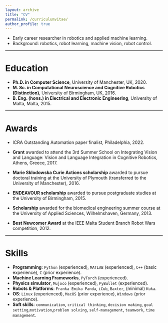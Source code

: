 ```yaml
---
layout: archive
title: "CV"
permalink: /curriculumvitae/
author_profile: true
---
```


- Early career researcher in robotics and applied machine learning.
- Background: robotics, robot learning, machine vision, robot control.

---

# Education

- **Ph.D. in Computer Science**, University of Manchester, UK, 2020.
- **M. Sc. in Computational Neuroscience and Cognitive Robotics (Distinction)**, University of Birmingham, UK, 2016.
- **B. Eng. (hons.) in Electrical and Electronic Engineering**, University of Malta, Malta, 2015.

---

# Awards

- ICRA Outstanding Automation paper finalist, Philadelphia, 2022.

- **Grant** awarded to attend the 3rd Summer School on Integrating Vision and Language: Vision and Language Integration in Cognitive Robotics, Athens, Greece, 2017.

- **Marie Sklodowska Curie Actions scholarship** awarded to pursue doctoral training at the University of Plymouth (transferred to the University of Manchester), 2016.

- **ENDEAVOUR scholarship** awarded to pursue postgraduate studies at the University of Birmingham, 2015.

- **Scholarship** awarded for the biomedical engineering summer course at the University of Applied Sciences, Wilhelmshaven, Germany, 2013.

- **Best Newcomer Award** at the IEEE Malta Student Branch Robot Wars competition, 2012.

---

# Skills

- **Programming**: `Python` (experienced), `MATLAB` (experienced), `C++` (basic experience), `C` (prior experience).
- **Machine Learning Frameworks**, `PyTorch` (experienced).
- **Physics simulator**, `Mujoco` (experienced), `PyBullet` (experienced).
- **Robots & Platforms**: `Franka Emika Panda`, `iCub`, `Baxter`, (minimal) `Kuka`.
- **OS**: `Linux` (experienced), `MacOS` (prior experience), `Windows` (prior experience).
- **Soft skills**:  `communication`, `critical thinking`, `decision making`, `goal setting`,`motivation`,`problem solving`, `self-management`, `teamwork`, `time management`.





